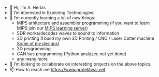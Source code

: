 - 👋 Hi, I’m A. Herlas
- 👀 I’m interested in Exploring Technologies!
- 🌱 I’m currently learning a lot of new things:
  - MIPS arhitecture and assembler programming (if you want to learn MIPS join our [MIPS learning server](https://discord.gg/nMEBYXvg6N))
  - SDR works/decodes waves to sound to information 
  - 3D printing (I build my own 3D Printing / CNC / Laser Cutter machine [Some of my designs](https://www.thingiverse.com/protektwar/designs))
  - 3D programming
  - CAN bus programming (Python analyzer, not yet done)
  - any many more 
- 💞️ I’m looking to collaborate on interesting projects on the above topics.
- 📫 How to reach me https://www.protektwar.net

<!---
protektwar/protektwar is a ✨ special ✨ repository because its `README.md` (this file) appears on your GitHub profile.
You can click the Preview link to take a look at your changes.
--->
